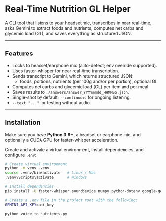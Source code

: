# Real-Time Nutrition GL Helper

A CLI tool that listens to your headset mic, transcribes in near real-time, asks Gemini to extract foods and nutrients, computes net carbs and glycemic load (GL), and saves everything as structured JSON.

---

## Features
- Locks to headset/earphone mic (auto-detect; env override supported).
- Uses faster-whisper for near real-time transcription.
- Sends transcript to Gemini, which returns structured JSON:
  - foods, portions, nutrients (per 100g and/or per portion), optional GI.
- Computes net carbs and glycemic load (GL) per item and per meal.
- Saves results to `./answers/answer_YYYYmmdd_HHMMSS.json`.
- Single-shot by default; `--continuous` for ongoing listening.
- `--text "..."` for testing without audio.

---

## Installation

Make sure you have **Python 3.9+**, a headset or earphone mic, and optionally a CUDA GPU for faster-whisper acceleration.  

Create and activate a virtual environment, install dependencies, and configure `.env`:

```bash
# Create virtual environment
python -m venv .venv
source .venv/bin/activate   # Linux / Mac
.venv\Scripts\activate      # Windows

# Install dependencies
pip install -U faster-whisper sounddevice numpy python-dotenv google-generativeai

# Create a .env file in the project root with the following:
GEMINI_API_KEY=api_key

python voice_to_nutrients.py